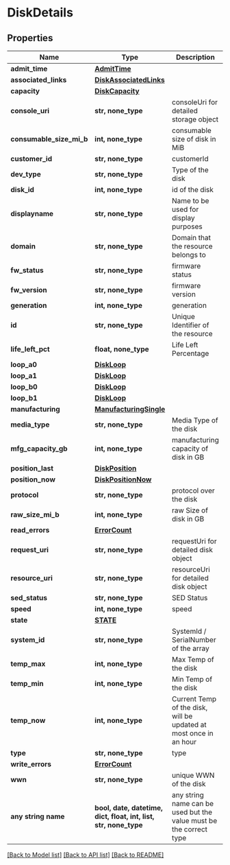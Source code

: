 # DiskDetails


## Properties
Name | Type | Description | Notes
------------ | ------------- | ------------- | -------------
**admit_time** | [**AdmitTime**](AdmitTime.md) |  | [optional] 
**associated_links** | [**DiskAssociatedLinks**](DiskAssociatedLinks.md) |  | [optional] 
**capacity** | [**DiskCapacity**](DiskCapacity.md) |  | [optional] 
**console_uri** | **str, none_type** | consoleUri for detailed storage object | [optional] 
**consumable_size_mi_b** | **int, none_type** | consumable size of disk in MiB | [optional] 
**customer_id** | **str, none_type** | customerId | [optional] 
**dev_type** | **str, none_type** | Type of the disk | [optional] 
**disk_id** | **int, none_type** | id of the disk | [optional] 
**displayname** | **str, none_type** | Name to be used for display purposes | [optional] 
**domain** | **str, none_type** | Domain that the resource belongs to | [optional] 
**fw_status** | **str, none_type** | firmware status | [optional] 
**fw_version** | **str, none_type** | firmware version | [optional] 
**generation** | **int, none_type** | generation | [optional] 
**id** | **str, none_type** | Unique Identifier of the resource | [optional] 
**life_left_pct** | **float, none_type** | Life Left Percentage | [optional] 
**loop_a0** | [**DiskLoop**](DiskLoop.md) |  | [optional] 
**loop_a1** | [**DiskLoop**](DiskLoop.md) |  | [optional] 
**loop_b0** | [**DiskLoop**](DiskLoop.md) |  | [optional] 
**loop_b1** | [**DiskLoop**](DiskLoop.md) |  | [optional] 
**manufacturing** | [**ManufacturingSingle**](ManufacturingSingle.md) |  | [optional] 
**media_type** | **str, none_type** | Media Type of the disk | [optional] 
**mfg_capacity_gb** | **int, none_type** | manufacturing capacity of disk in GB | [optional] 
**position_last** | [**DiskPosition**](DiskPosition.md) |  | [optional] 
**position_now** | [**DiskPositionNow**](DiskPositionNow.md) |  | [optional] 
**protocol** | **str, none_type** | protocol over the disk | [optional] 
**raw_size_mi_b** | **int, none_type** | raw Size of disk in GB | [optional] 
**read_errors** | [**ErrorCount**](ErrorCount.md) |  | [optional] 
**request_uri** | **str, none_type** | requestUri for detailed disk object | [optional] 
**resource_uri** | **str, none_type** | resourceUri for detailed disk object | [optional] 
**sed_status** | **str, none_type** | SED Status | [optional] 
**speed** | **int, none_type** | speed | [optional] 
**state** | [**STATE**](STATE.md) |  | [optional] 
**system_id** | **str, none_type** | SystemId / SerialNumber of the array | [optional] 
**temp_max** | **int, none_type** | Max Temp of the disk | [optional] 
**temp_min** | **int, none_type** | Min Temp of the disk | [optional] 
**temp_now** | **int, none_type** | Current Temp of the disk, will be updated at most once in an hour | [optional] 
**type** | **str, none_type** | type | [optional] 
**write_errors** | [**ErrorCount**](ErrorCount.md) |  | [optional] 
**wwn** | **str, none_type** | unique WWN of the disk | [optional] 
**any string name** | **bool, date, datetime, dict, float, int, list, str, none_type** | any string name can be used but the value must be the correct type | [optional]

[[Back to Model list]](../README.md#documentation-for-models) [[Back to API list]](../README.md#documentation-for-api-endpoints) [[Back to README]](../README.md)



